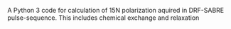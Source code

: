 A Python 3 code for calculation of 15N polarization aquired in DRF-SABRE pulse-sequence. This includes chemical exchange and relaxation

